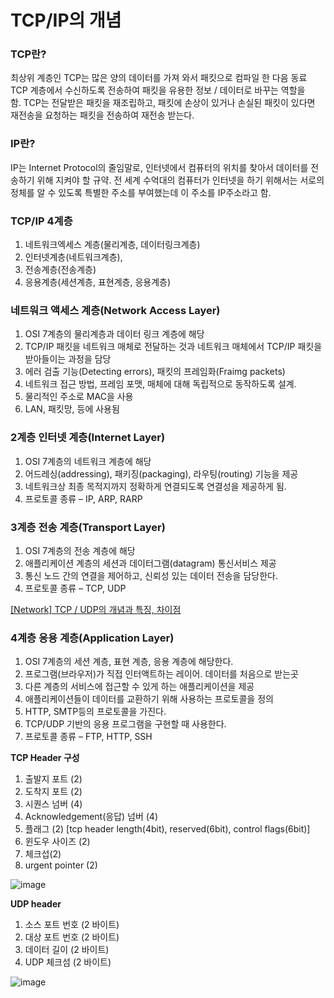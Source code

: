 # TCP/IP의 개념

### **TCP란?**

최상위 계층인 TCP는 많은 양의 데이터를 가져 와서 패킷으로 컴파일 한 다음 동료 TCP 계층에서 수신하도록 전송하여 패킷을 유용한 정보 / 데이터로 바꾸는 역할을 함. TCP는 전달받은 패킷을 재조립하고, 패킷에 손상이 있거나 손실된 패킷이 있다면 재전송을 요청하는 패킷을 전송하여 재전송 받는다.

### **IP란?**

IP는 Internet Protocol의 줄임말로, 인터넷에서 컴퓨터의 위치를 찾아서 데이터를 전송하기 위해 지켜야 할 규약. 전 세계 수억대의 컴퓨터가 인터넷을 하기 위해서는 서로의 정체를 알 수 있도록 특별한 주소를 부여했는데 이 주소를 IP주소라고 함.

### TCP/IP 4계층

1. 네트워크엑세스 계층(물리계층, 데이터링크계층)
2. 인터넷계층(네트워크계층),
3. 전송계층(전송계층)
4. 응용계층(세션계층, 표현계층, 응용계층)

### **네트워크 액세스 계층(Network Access Layer)**

1. OSI 7계층의 물리계층과 데이터 링크 계층에 해당
2. TCP/IP 패킷을 네트워크 매체로 전달하는 것과 네트워크 매체에서 TCP/IP 패킷을 받아들이는 과정을 담당
3. 에러 검출 기능(Detecting errors), 패킷의 프레임화(Fraimg packets)
4. 네트워크 접근 방법, 프레임 포맷, 매체에 대해 독립적으로 동작하도록 설계.
5. 물리적인 주소로 MAC을 사용
6. LAN, 패킷망, 등에 사용됨

### **2계층 인터넷 계층(Internet Layer)**

1. OSI 7계층의 네트워크 계층에 해당
2. 어드레싱(addressing), 패키징(packaging), 라우팅(routing) 기능을 제공
3. 네트워크상 최종 목적지까지 정확하게 연결되도록 연결성을 제공하게 됨.
4. 프로토콜 종류 – IP, ARP, RARP

### **3계층 전송 계층(Transport Layer)**

1. OSI 7계층의 전송 계층에 해당
2. 애플리케이션 계층의 세션과 데이터그램(datagram) 통신서비스 제공
3. 통신 노드 간의 연결을 제어하고, 신뢰성 있는 데이터 전송을 담당한다.
4. 프로토콜 종류 – TCP, UDP

[[Network] TCP / UDP의 개념과 특징, 차이점](https://coding-factory.tistory.com/614)

### **4계층 응용 계층(Application Layer)**

1. OSI 7계층의 세션 계층, 표현 계층, 응용 계층에 해당한다.
2. 프로그램(브라우저)가 직접 인터액트하는 레이어. 데이터를 처음으로 받는곳
3. 다른 계층의 서비스에 접근할 수 있게 하는 애플리케이션을 제공
4. 애플리케이션들이 데이터를 교환하기 위해 사용하는 프로토콜을 정의
5. HTTP, SMTP등의 프로토콜을 가진다.
6. TCP/UDP 기반의 응용 프로그램을 구현할 때 사용한다.
7. 프로토콜 종류 – FTP, HTTP, SSH

**TCP Header 구성**

1. 출발지 포트 (2)
2. 도착지 포트 (2)
3. 시퀀스 넘버 (4)
4. Acknowledgement(응답) 넘버 (4)
5. 플래그 (2) [tcp header length(4bit), reserved(6bit), control flags(6bit)]
6. 윈도우 사이즈 (2)
7. 체크섭(2)
8. urgent pointer (2)

![image](https://www.notion.so/image/https%3A%2F%2Fs3-us-west-2.amazonaws.com%2Fsecure.notion-static.com%2F013f0b65-af5c-41b2-9a4f-4cf98dfe7eba%2FUntitled.png?table=block&id=c073f0cf-0763-4fb7-901b-6246c11e1a42&spaceId=552fe0dc-fdb3-4c62-979e-df2a2e235613&width=2000&userId=a09a1ca3-4214-4905-a7a2-172e60f8cd39&cache=v2)

**UDP header**

1. 소스 포트 번호 (2 바이트)
2. 대상 포트 번호 (2 바이트)
3. 데이터 길이 (2 바이트)
4. UDP 체크섬 (2 바이트)

![image](https://www.notion.so/image/https%3A%2F%2Fs3-us-west-2.amazonaws.com%2Fsecure.notion-static.com%2F9b8427d5-fd75-43a2-a1bb-5acb73cd7201%2FUntitled.png?table=block&id=23bdd5d9-bbc9-42e0-9c01-49324115cfc5&spaceId=552fe0dc-fdb3-4c62-979e-df2a2e235613&width=2000&userId=a09a1ca3-4214-4905-a7a2-172e60f8cd39&cache=v2)
